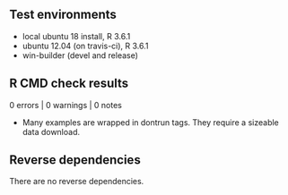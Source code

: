 ## Test environments
* local ubuntu 18 install, R 3.6.1
* ubuntu 12.04 (on travis-ci), R 3.6.1
* win-builder (devel and release)

## R CMD check results

0 errors | 0 warnings | 0 notes

* Many examples are wrapped in dontrun tags. They require a sizeable data download.

## Reverse dependencies

There are no reverse dependencies.

